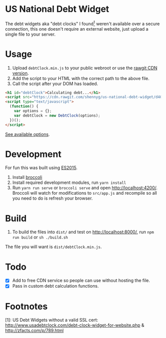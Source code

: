 # US National Debt Widget

The debt widgets aka "debt clocks" I found<a href="#fn1"><sup>1</sup></a> weren't available over a secure connection, this one doesn't require an external website, just upload a single file to your server.

# Usage

1. Upload `debtClock.min.js` to your public webroot or use the [rawgit CDN version](https://cdn.rawgit.com/shennyg/us-national-debt-widget/d402d06f61b19aee6c134007f3cad3a0fe39a2a8/dist/debtClock.min.js).
2. Add the script to your HTML with the correct path to the above file.
3. Call the script after your DOM has loaded.

````html
<h1 id="debtClock">Calculating debt...</h1>
<script src="https://cdn.rawgit.com/shennyg/us-national-debt-widget/d402d06f61b19aee6c134007f3cad3a0fe39a2a8/dist/debtClock.min.js" type="text/javascript"></script>
<script type="text/javascript">
  (function() {
    var options = {};
    var debtClock = new DebtClock(options);
  })();
</script>
````

[See available options](https://github.com/shennyg/us-national-debt-widget/blob/master/src/app.js#L5).

# Development

For fun this was built using [ES2015](https://babeljs.io/).

1. Install [broccoli](https://github.com/broccolijs/broccoli)
2. Install required development modules, run `yarn install`
3. Run `yarn run serve` or `broccoli serve` and open [http://localhost:4200/](http://localhost:4200/). Broccoli will watch for modifications to `src/app.js` and recompile so all you need to do is refresh your browser.

# Build

1. To build the files into `dist/` and test on [http://localhost:8000/](http://localhost:8000/), run `npm run build` or `sh ./build.sh`

The file you will want is `dist/debtClock.min.js`.

# Todo

- [x] Add to free CDN service so people can use without hosting the file.
- [x] Pass in custom debt calculation functions.

# Footnotes

[<a name="fn1">1</a>]: US Debt Widgets without a valid SSL cert: http://www.usadebtclock.com/debt-clock-widget-for-website.php & http://zfacts.com/p/789.html

